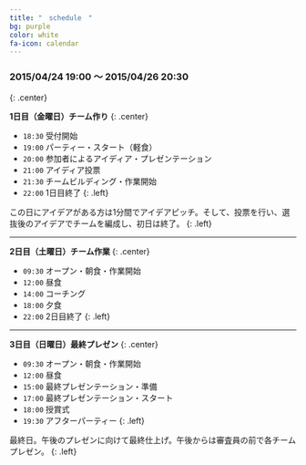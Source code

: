 ```yaml
---
title: "　schedule　"
bg: purple
color: white
fa-icon: calendar
---
```


### **2015/04/24 19:00 〜 2015/04/26 20:30**
{: .center}

**1日目（金曜日）チーム作り**
{: .center}

- `18:30` 受付開始
- `19:00` パーティー・スタート（軽食）
- `20:00` 参加者によるアイディア・プレゼンテーション
- `21:00` アイディア投票
- `21:30` チームビルディング・作業開始
- `22:00` 1日目終了
{: .left}

この日にアイデアがある方は1分間でアイデアピッチ。そして、投票を行い、選抜後のアイデアでチームを編成し、初日は終了。
{: .left}

---

**2日目（土曜日）チーム作業**
{: .center}

- `09:30` オープン・朝食・作業開始
- `12:00` 昼食
- `14:00` コーチング
- `18:00` 夕食
- `22:00` 2日目終了
{: .left}

---

**3日目（日曜日）最終プレゼン**
{: .center}

- `09:30` オープン・朝食・作業開始
- `12:00` 昼食
- `15:00` 最終プレゼンテーション・準備
- `17:00` 最終プレゼンテーション・スタート
- `18:00` 授賞式
- `19:30` アフターパーティー
{: .left}

最終日。午後のプレゼンに向けて最終仕上げ。午後からは審査員の前で各チームプレゼン。
{: .left}